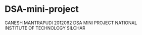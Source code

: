 # DSA-mini-project 
GANESH MANTRAPUDI
2012062
DSA
MINI PROJECT
NATIONAL INSTITUTE OF TECHNOLOGY SILCHAR
